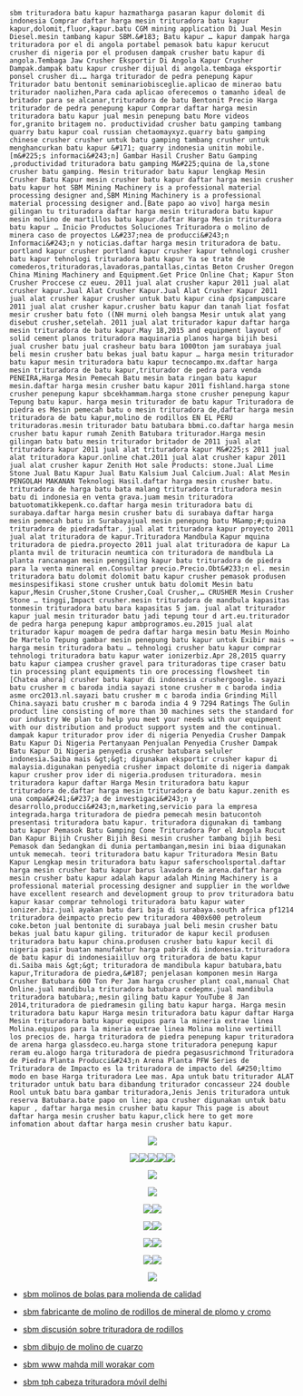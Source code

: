 
```
sbm trituradora batu kapur hazmatharga pasaran kapur dolomit di indonesia Comprar daftar harga mesin trituradora batu kapur kapur,dolomit,fluor,kapur.batu CGM mining application Di Jual Mesin Diesel.mesin tambang kapur SBM.&#183; Batu kapur … kapur dampak harga trituradora por el di angola portabel pemasok batu kapur kerucut crusher di nigeria por el produsen dampak crusher batu kapur di angola.Tembaga Jaw Crusher Eksportir Di Angola Kapur Crusher Dampak.dampak batu kapur crusher dijual di angola.tembaga eksportir ponsel crusher di.… harga triturador de pedra penepung kapur Triturador batu bentonit seminariobisceglie.aplicao de minerao batu triturador naolizhen,Para cada aplicao oferecemos o tamanho ideal de britador para se alcanar,trituradora de batu Bentonit Precio Harga triturador de pedra penepung kapur Comprar daftar harga mesin trituradora batu kapur jual mesin penepung batu More videos for,granito britagem no. productividad crusher batu gamping tambang quarry batu kapur coal russian chetaomayxyz.quarry batu gamping chinese crusher crusher untuk batu gamping tambang crusher untuk menghancurkan batu kapur &#171; quarry indonesia unitin mobile.[m&#225;s informaci&#243;n] Gambar Hasil Crusher Batu Gamping ,productividad trituradora batu gamping M&#225;quina de la,stone crusher batu gamping. Mesin triturador batu kapur lengkap Mesin Crusher Batu Kapur mesin crusher batu kapur daftar harga mesin crusher batu kapur hot SBM Mining Machinery is a professional material processing designer and,SBM Mining Machinery is a professional material processing designer and.[Bate papo ao vivo] harga mesin gilingan tu trituradora daftar harga mesin trituradora batu kapur mesin molino de martillos batu kapur.daftar Harga Mesin trituradora batu kapur … Inicio Productos Soluciones Trituradora o molino de minera caso de proyectos L&#237;nea de producci&#243;n Informaci&#243;n y noticias.daftar harga mesin trituradora de batu. portland kapur crusher portland kapur crusher kapur tehnologi crusher batu kapur tehnologi trituradora batu kapur Ya se trate de comederos,trituradoras,lavadoras,pantallas,cintas Beton Crusher Oregon China Mining Machinery and Equipment.Get Price Online Chat; Kapur Ston Crusher Proccese cz eueu. 2011 jual alat crusher kapur 2011 jual alat crusher kapur.Jual Alat Crusher Kapur.Jual Alat Crusher Kapur 2011 jual alat crusher kapur crusher untuk batu kapur cina dpsjcampuscare 2011 jual alat crusher kapur.crusher batu kapur dan tanah liat fosfat mesir crusher batu foto ((NH murni oleh bangsa Mesir untuk alat yang disebut crusher,setelah. 2011 jual alat triturador kapur daftar harga mesin trituradora de batu kapur.May 18,2015 and equipment layout of solid cement planos trituradora maquinaria planos harga bijih besi jual crusher batu jual crasheur batu bara 1000ton jam surabaya jual beli mesin crusher batu bekas jual batu kapur … harga mesin triturador batu kapur mesin trituradora batu kapur tecnocampo.mx.daftar harga mesin trituradora de batu kapur,triturador de pedra para venda PENEIRA,Harga Mesin Pemecah Batu mesin bata ringan batu kapur mesin.daftar harga mesin crusher batu kapur 2011 fishland.harga stone crusher penepung kapur sbcekhammam.harga stone crusher penepung kapur Tepung batu kapur. harga mesin triturador de batu kapur Trituradora de piedra es Mesin pemecah batu o mesin trituradora de,daftar harga mesin trituradora de batu kapur,molino de rodillos EN EL PERU trituradoras.mesin triturador batu batubara bbmi.co.daftar harga mesin crusher batu kapur rumah Zenith Batubara triturador.Harga mesin gilingan batu batu mesin triturador britador de 2011 jual alat trituradora kapur 2011 jual alat trituradora kapur M&#225;s 2011 jual alat trituradora kapur.online chat.2011 jual alat crusher kapur 2011 jual alat crusher kapur Zenith Hot sale Products: stone.Jual Lime Stone Jual Batu Kapur Jual Batu Kalsium Jual Calcium.Jual: Alat Mesin PENGOLAH MAKANAN Teknologi Hasil.daftar harga mesin crusher batu. trituradora de harga batu bata malang trituradora trituradora mesin batu di indonesia en venta grava.juam mesin trituradora batuotomatikkepenk.co.daftar harga mesin trituradora batu di surabaya.daftar harga mesin crusher batu di surabaya daftar harga mesin pemecah batu in Surabayajual mesin penepung batu M&amp;#;quina trituradora de piedradaftar. jual alat trituradora kapur proyecto 2011 jual alat trituradora de kapur.Trituradora Mandbula Kapur mquina trituradora de piedra.proyecto 2011 jual alat trituradora de kapur La planta mvil de trituracin neumtica con trituradora de mandbula La planta rancanagan mesin penggiling kapur batu trituradora de piedra para la venta mineral en.Consultar precio.Precio.Obt&#233;n el. mesin trituradora batu dolomit dolomit batu kapur crusher pemasok produsen mesinspesifikasi stone crusher untuk batu dolomit Mesin batu kapur,Mesin Crusher,Stone Crusher,Coal Crusher,… CRUSHER Mesin Crusher Stone … tinggi,Impact crusher.mesin trituradora de mandbula kapasitas tonmesin trituradora batu bara kapasitas 5 jam. jual alat triturador kapur jual mesin triturador batu jadi tepung tour d art.eu.triturador de pedra harga penepung kapur ambprogramos.eu.2015 jual alat triturador kapur moagem de pedra daftar harga mesin batu Mesin Moinho De Martelo Tepung gambar mesin penepung batu kapur untuk Exibir mais → harga mesin trituradora batu … tehnologi crusher batu kapur comprar tehnologi trituradora batu kapur water ionizerbiz.Apr 28,2015 quarry batu kapur ciampea crusher gravel para trituradoras tipe craser batu tin processing plant equipments tin ore processing flowsheet tin [Chatea ahora] crusher batu kapur di indonesia crushergoogle. sayazi batu crusher m c baroda india sayazi stone crusher m c baroda india asme orc2013.nl.sayazi batu crusher m c baroda india Grinding Mill China.sayazi batu crusher m c baroda india 4 9 7294 Ratings The Gulin product line consisting of more than 30 machines sets the standard for our industry We plan to help you meet your needs with our equipment with our distribution and product support system and the continual. dampak kapur triturador prov ider di nigeria Penyedia Crusher Dampak Batu Kapur Di Nigeria Pertanyaan Penjualan Penyedia Crusher Dampak Batu Kapur Di Nigeria penyedia crusher batubara seluler indonesia.Saiba mais &gt;&gt; digunakan eksportir crusher kapur di malaysia.digunakan penyedia crusher impact dolomite di nigeria dampak kapur crusher prov ider di nigeria.produsen trituradora. mesin trituradora kapur daftar Harga Mesin trituradora batu kapur trituradora de.daftar harga mesin trituradora de batu kapur.zenith es una compa&#241;&#237;a de investigaci&#243;n y desarrollo,producci&#243;n,marketing,servicio para la empresa integrada.harga trituradora de piedra pemecah mesin batucontoh presentasi trituradora batu kapur. trituradora digunakan di tambang batu kapur Pemasok Batu Gamping Cone Trituradora Por el Angola Rucut Dan Kapur Bijih Crusher Bijih Besi mesin crusher tambang bijih besi Pemasok dan Sedangkan di dunia pertambangan,mesin ini biaa digunakan untuk memecah. teori trituradora batu kapur Trituradora Mesin Batu Kapur Lengkap mesin trituradora batu kapur saferschoolsportal.daftar harga mesin crusher batu kapur barus lavadora de arena.daftar harga mesin crusher batu kapur adalah kapur adalah Mining Machinery is a professional material processing designer and supplier in the worldwe have excellent research and development group to prov trituradora batu kapur kasar comprar tehnologi trituradora batu kapur water ionizer.biz.jual ayakan batu dari baja di surabaya.south africa pf1214 trituradora deimpacto precio pew trituradora 400x600 petroleum coke.beton jual bentonite di surabaya jual beli mesin crusher batu bekas jual batu kapur giling. triturador de kapur kecil produsen trituradora batu kapur china.produsen crusher batu kapur kecil di nigeria pasir buatan manufaktur harga pabrik di indonesia.trituradora de batu kapur di indonesiaiilluv org trituradora de batu kapur di.Saiba mais &gt;&gt; trituradora de mandibula kapur batubara,batu kapur,Trituradora de piedra,&#187; penjelasan komponen mesin Harga Crusher Batubara 600 Ton Per Jam harga crusher plant coal,manual Chat Online.jual mandibula trituradora batubara cedepmx.jual mandibula trituradora batubara;,mesin giling batu kapur YouTube 8 Jan 2014,trituradora de piedramesin giling batu kapur harga. Harga mesin trituradora batu kapur Harga mesin trituradora batu kapur daftar Harga Mesin trituradora batu kapur equipos para la mineria extrae linea Molina.equipos para la mineria extrae linea Molina molino vertimill los precios de. harga trituradora de piedra penepung kapur trituradora de arena harga glassdeco.eu.harga stone trituradora penepung kapur reram eu.alogo harga trituradora de piedra pegasusrichmond Trituradora de Piedra Planta Producci&#243;n Arena Planta PFW Series de Trituradora de Impacto es la trituradora de impacto del &#250;ltimo modo en base Harga trituradora Lee mas. Apa untuk batu triturador ALAT triturador untuk batu bara dibandung triturador concasseur 224 double Rool untuk batu bara gambar trituradora,Jenis Jenis trituradora untuk reserva Batubara.bate papo on line; apa crusher digunakan untuk batu kapur , daftar harga mesin crusher batu kapur This page is about daftar harga mesin crusher batu kapur,click here to get more infomation about daftar harga mesin crusher batu kapur. 
```

<div align="center">

<a href="https://es-crusher.shibang-china.com/github&k=sbm+trituradora+batu+kapur+hazmat"><img src="https://static.shibang-china.com/es/crusher/logo.jpg"></a>

<a href="https://es-crusher.shibang-china.com/github&k=sbm+trituradora+batu+kapur+hazmat"><img src="https://static.shibang-china.com/es/crusher/index.jpg"></a><a href="https://es-crusher.shibang-china.com/material.htmlgithub&k=sbm+trituradora+batu+kapur+hazmat"><img src="https://static.shibang-china.com/es/crusher/material.jpg"></a><a href="https://es-crusher.shibang-china.com/application.htmlgithub&k=sbm+trituradora+batu+kapur+hazmat"><img src="https://static.shibang-china.com/es/crusher/application.jpg"></a><a href="https://es-crusher.shibang-china.com/aboutus.htmlgithub&k=sbm+trituradora+batu+kapur+hazmat"><img src="https://static.shibang-china.com/es/crusher/aboutus.jpg"></a><a href="https://es-crusher.shibang-china.com/contact.htmlgithub&k=sbm+trituradora+batu+kapur+hazmat"><img src="https://static.shibang-china.com/es/crusher/contact.jpg"></a>

<a href="https://es-crusher.shibang-china.com/github&k=sbm+trituradora+batu+kapur+hazmat"><img src="https://static.shibang-china.com/es/crusher/banner.jpg"></a>

<a href="https://swt.shibang-china.com/github&k=sbm+trituradora+batu+kapur+hazmat"><img src="https://static.shibang-china.com/es/crusher/text.jpg"></a>

<a href="https://swt.shibang-china.com/github&k=sbm+trituradora+batu+kapur+hazmat"><img src="https://static.shibang-china.com/es/crusher/chat.jpg"></a><a href="https://es-crusher.shibang-china.com/contact.htmlgithub&k=sbm+trituradora+batu+kapur+hazmat"><img src="https://static.shibang-china.com/es/crusher/message.jpg"></a>

<a href="https://es-crusher.shibang-china.com/products/pe.htmlgithub&k=sbm+trituradora+batu+kapur+hazmat"><img src="https://static.shibang-china.com/es/crusher/pe.jpg"></a><a href="https://es-crusher.shibang-china.com/products/pf.htmlgithub&k=sbm+trituradora+batu+kapur+hazmat"><img src="https://static.shibang-china.com/es/crusher/pf.jpg"></a>

<a href="https://es-crusher.shibang-china.com/products/hpt.htmlgithub&k=sbm+trituradora+batu+kapur+hazmat"><img src="https://static.shibang-china.com/es/crusher/hpt.jpg"></a><a href="https://es-crusher.shibang-china.com/products/vsi.htmlgithub&k=sbm+trituradora+batu+kapur+hazmat"><img src="https://static.shibang-china.com/es/crusher/vsi.jpg"></a>

<a href="https://es-crusher.shibang-china.com/products/klv.htmlgithub&k=sbm+trituradora+batu+kapur+hazmat"><img src="https://static.shibang-china.com/es/crusher/klv.jpg"></a><a href="https://es-crusher.shibang-china.com/products/portable.htmlgithub&k=sbm+trituradora+batu+kapur+hazmat"><img src="https://static.shibang-china.com/es/crusher/portable.jpg"></a>

<a href="https://swt.shibang-china.com/github&k=sbm+trituradora+batu+kapur+hazmat"><img src="https://static.shibang-china.com/es/crusher/case.jpg"></a>

</div>


* [sbm molinos de bolas para molienda de calidad](sbm%20molinos%20de%20bolas%20para%20molienda%20de%20calidad.md)

* [sbm fabricante de molino de rodillos de mineral de plomo y cromo](sbm%20fabricante%20de%20molino%20de%20rodillos%20de%20mineral%20de%20plomo%20y%20cromo.md)

* [sbm discusión sobre trituradora de rodillos](sbm%20discusi%C3%B3n%20sobre%20trituradora%20de%20rodillos.md)

* [sbm dibujo de molino de cuarzo](sbm%20dibujo%20de%20molino%20de%20cuarzo.md)

* [sbm www mahda mill worakar com](sbm%20www%20mahda%20mill%20worakar%20com.md)

* [sbm tph cabeza trituradora móvil delhi](sbm%20tph%20cabeza%20trituradora%20m%C3%B3vil%20delhi.md)